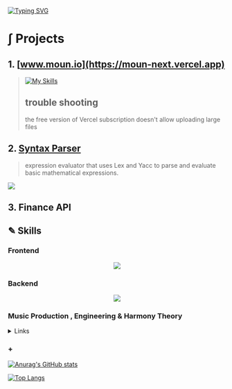 
[![Typing SVG](https://readme-typing-svg.demolab.com/?lines=Welcome+To+Jinhyuk's+Github;Välkommen+till+Jinhyuk's+Github;환영합니다 )](https://git.io/typing-svg)

# ∫ Projects
## 1. [www.moun.io](https://moun-next.vercel.app)
>  [![My Skills](https://skillicons.dev/icons?i=js,ts,react,nextjs,tailwind,firebase,vercel)](https://skillicons.dev)
> ## trouble shooting
> the free version of Vercel subscription doesn't allow uploading large files



## 2. [Syntax Parser](https://github.com/JinhyukKo/compiler)
> expression evaluator that uses Lex and Yacc to parse and evaluate basic mathematical expressions.
> <p align="center">
  <a href="https://skillicons.dev">
    <img src="https://skillicons.dev/icons?i=c" />
  </a>
</p>

## 3. Finance API


## ✎ Skills
###  Frontend

<p align="center">
  <a href="https://skillicons.dev">
    <img src="https://skillicons.dev/icons?i=html,css,js,ts,react,nextjs,tailwind,sass" />
  </a>
</p>

### Backend
<p align="center">
  <a href="https://skillicons.dev">
    <img src="https://skillicons.dev/icons?i=cs,dotnet,java,spring,mysql,postgresql,azure,aws" />
  </a>
</p>

###  Music Production , Engineering & Harmony Theory
<details>
    <summary>Links</summary>
  - https://youtu.be/ZptBsMCdx9Y
  - https://soundcloud.com/user-303251267
</details>
<summary>

</summary>

### + 


[![Anurag's GitHub stats](https://github-readme-stats.vercel.app/api?username=JinhyukKo)](https://github.com/anuraghazra/github-readme-stats)

[![Top Langs](https://github-readme-stats.vercel.app/api/top-langs/?username=JinhyukKo&layout=donut)](https://github.com/anuraghazra/github-readme-stats)
